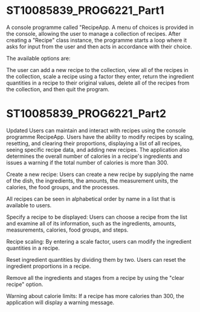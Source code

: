 # ST10085839_PROG6221_Part1
A console programme called "RecipeApp. 
A menu of choices is provided in the console, allowing the user to manage a collection of recipes. 
After creating a "Recipe" class instance, the programme starts a loop where it asks for input from the user and then acts in accordance with their choice.

The available options are:

The user can add a new recipe to the collection, view all of the recipes in the collection, scale a recipe using a factor they enter, return the ingredient quantities in a recipe to their original values, delete all of the recipes from the collection, and then quit the program.

# ST10085839_PROG6221_Part2
Updated
Users can maintain and interact with recipes using the console programme RecipeApp. Users have the ability to modify recipes by scaling, resetting, and clearing their proportions, displaying a list of all recipes, seeing specific recipe data, and adding new recipes. The application also determines the overall number of calories in a recipe's ingredients and issues a warning if the total number of calories is more than 300.

Create a new recipe: Users can create a new recipe by supplying the name of the dish, the ingredients, the amounts, the measurement units, the calories, the food groups, and the processes.

All recipes can be seen in alphabetical order by name in a list that is available to users.

Specify a recipe to be displayed: Users can choose a recipe from the list and examine all of its information, such as the ingredients, amounts, measurements, calories, food groups, and steps.

Recipe scaling: By entering a scale factor, users can modify the ingredient quantities in a recipe.

Reset ingredient quantities by dividing them by two. Users can reset the ingredient proportions in a recipe.

Remove all the ingredients and stages from a recipe by using the "clear recipe" option.

Warning about calorie limits: If a recipe has more calories than 300, the application will display a warning message.





